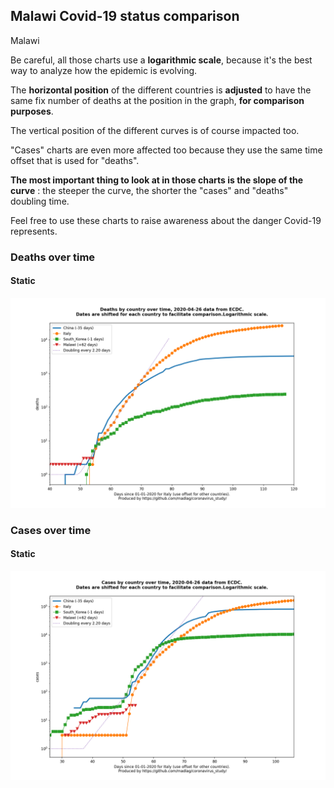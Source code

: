 ## Malawi Covid-19 status comparison 

Malawi



Be careful, all those charts use a **logarithmic scale**, because it's the best way to analyze how the epidemic is evolving.
 
The **horizontal position** of the different countries is **adjusted** to have the same fix number of deaths at the position in the graph, **for comparison purposes**.

The vertical position of the different curves is of course impacted too.

"Cases" charts are even more affected too because they use the same time offset that is used for "deaths".

**The most important thing to look at in those charts is the slope of the curve** : the steeper the curve, the shorter the "cases" and "deaths" doubling time.

Feel free to use these charts to raise awareness about the danger Covid-19 represents. 


 
### Deaths over time
 
#### Static
![Malawi covid-19 deaths static chart](https://raw.githubusercontent.com/madlag/coronavirus_study/master/notebooks/graphs/2020-04-26/countries/Malawi/2020-04-26_Malawi_deaths.png "Malawi covid-19 deaths static chart")   

 
### Cases over time
 
#### Static
![Malawi covid-19 cases static chart](https://raw.githubusercontent.com/madlag/coronavirus_study/master/notebooks/graphs/2020-04-26/countries/Malawi/2020-04-26_Malawi_cases.png "Malawi covid-19 cases static chart")   

